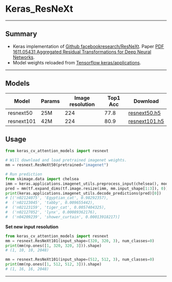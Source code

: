 # Keras_ResNeXt
***

## Summary
  - Keras implementation of [Github facebookresearch/ResNeXt](https://github.com/facebookresearch/ResNeXt). Paper [PDF 1611.05431 Aggregated Residual Transformations for Deep Neural Networks](https://arxiv.org/pdf/1611.05431.pdf).
  - Model weights reloaded from [Tensorflow keras/applications](https://github.com/tensorflow/tensorflow/blob/master/tensorflow/python/keras/applications/resnet.py).
***

## Models
  | Model          | Params | Image  resolution | Top1 Acc | Download            |
  | -------------- | ------ | ----------------- | -------- | ------------------- |
  | resnext50      | 25M    | 224               | 77.8     | [resnext50.h5](https://github.com/leondgarse/keras_cv_attention_models/releases/download/resnext/resnext50.h5)  |
  | resnext101     | 42M    | 224               | 80.9     | [resnext101.h5](https://github.com/leondgarse/keras_cv_attention_models/releases/download/resnext/resnext101.h5)  |
## Usage
  ```py
  from keras_cv_attention_models import resnext

  # Will download and load pretrained imagenet weights.
  mm = resnext.ResNeXt50(pretrained="imagenet")

  # Run prediction
  from skimage.data import chelsea
  imm = keras.applications.imagenet_utils.preprocess_input(chelsea(), mode='tf') # Chelsea the cat
  pred = mm(tf.expand_dims(tf.image.resize(imm, mm.input_shape[1:3]), 0)).numpy()
  print(keras.applications.imagenet_utils.decode_predictions(pred)[0])
  # [('n02124075', 'Egyptian_cat', 0.98292357),
  #  ('n02123045', 'tabby', 0.009655442),
  #  ('n02123159', 'tiger_cat', 0.0057404325),
  #  ('n02127052', 'lynx', 0.00089362176),
  #  ('n04209239', 'shower_curtain', 0.00013918217)]
  ```
  **Set new input resolution**
  ```py
  from keras_cv_attention_models import resnext
  mm = resnext.ResNeXt101(input_shape=(320, 320, 3), num_classes=0)
  print(mm(np.ones([1, 320, 320, 3])).shape)
  # (1, 10, 10, 2048)

  mm = resnext.ResNeXt101(input_shape=(512, 512, 3), num_classes=0)
  print(mm(np.ones([1, 512, 512, 3])).shape)
  # (1, 16, 16, 2048)
  ```
***
